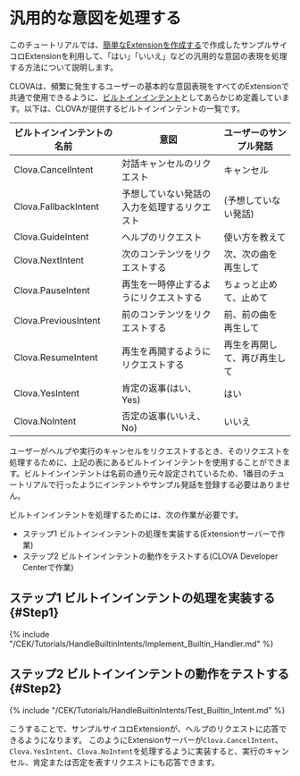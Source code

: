 # 汎用的な意図を処理する
このチュートリアルでは、[簡単なExtensionを作成する](/CEK/Tutorials/Build_Simple_Extension.md)で作成したサンプルサイコロExtensionを利用して、「はい」「いいえ」などの汎用的な意図の表現を処理する方法について説明します。

CLOVAは、頻繁に発生するユーザーの基本的な意図表現をすべてのExtensionで共通で使用できるように、[ビルトインインテント](/Design/Design_Guideline_For_Extension.md#BuiltinIntent)としてあらかじめ定義しています。以下は、CLOVAが提供するビルトインインテントの一覧です。

| ビルトインインテントの名前 | 意図                                     | ユーザーのサンプル発話       |
| -------------------------- | ---------------------------------------- | ---------------------------- |
| Clova.CancelIntent         | 対話キャンセルのリクエスト               | キャンセル                   |
| Clova.FallbackIntent       | 予想していない発話の入力を処理するリクエスト | (予想していない発話)     |
| Clova.GuideIntent          | ヘルプのリクエスト                       | 使い方を教えて               |
| Clova.NextIntent           | 次のコンテンツをリクエストする           | 次、次の曲を再生して         |
| Clova.PauseIntent          | 再生を一時停止するようにリクエストする   | ちょっと止めて、止めて       |
| Clova.PreviousIntent       | 前のコンテンツをリクエストする           | 前、前の曲を再生して         |
| Clova.ResumeIntent         | 再生を再開するようにリクエストする       | 再生を再開して、再び再生して |
| Clova.YesIntent            | 肯定の返事(はい、Yes)                    | はい                         |
| Clova.NoIntent             | 否定の返事(いいえ、No)                   | いいえ                       |

ユーザーがヘルプや実行のキャンセルをリクエストするとき、そのリクエストを処理するために、上記の表にあるビルトインインテントを使用することができます。ビルトインインテントは名前の通り元々設定されているため、1番目のチュートリアルで行ったようにインテントやサンプル発話を登録する必要はありません。

ビルトインインテントを処理するためには、次の作業が必要です。
* ステップ1 ビルトインインテントの処理を実装する(Extensionサーバーで作業)
* ステップ2 ビルトインインテントの動作をテストする(CLOVA Developer Centerで作業)

## ステップ1 ビルトインインテントの処理を実装する {#Step1}
{% include "/CEK/Tutorials/HandleBuiltinIntents/Implement_Builtin_Handler.md" %}

## ステップ2 ビルトインインテントの動作をテストする {#Step2}
{% include "/CEK/Tutorials/HandleBuiltinIntents/Test_Builtin_Intent.md" %}

こうすることで、サンプルサイコロExtensionが、ヘルプのリクエストに応答できるようになります。
このようにExtensionサーバーが`Clova.CancelIntent`、`Clova.YesIntent`、`Clova.NoIntent`を処理するように実装すると、実行のキャンセル、肯定または否定を表すリクエストにも応答できます。
